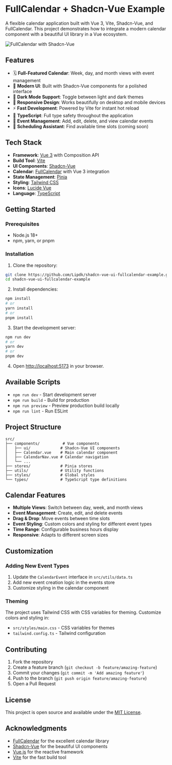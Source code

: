 # FullCalendar + Shadcn-Vue Example

A flexible calendar application built with Vue 3, Vite, Shadcn-Vue, and FullCalendar. This project demonstrates how to integrate a modern calendar component with a beautiful UI library in a Vue ecosystem.

![FullCalendar with Shadcn-Vue](https://github.com/user-attachments/assets/02abdeac-e681-4147-9e8c-48c2c3d21791)

## Features

- 🗓️ **Full-Featured Calendar**: Week, day, and month views with event management
- 🎨 **Modern UI**: Built with Shadcn-Vue components for a polished interface
- 🌙 **Dark Mode Support**: Toggle between light and dark themes
- 📱 **Responsive Design**: Works beautifully on desktop and mobile devices
- ⚡ **Fast Development**: Powered by Vite for instant hot reload
- 🔧 **TypeScript**: Full type safety throughout the application
- 🎯 **Event Management**: Add, edit, delete, and view calendar events
- 📅 **Scheduling Assistant**: Find available time slots (coming soon)

## Tech Stack

- **Framework**: [Vue 3](https://vuejs.org/) with Composition API
- **Build Tool**: [Vite](https://vitejs.dev/)
- **UI Components**: [Shadcn-Vue](https://www.shadcn-vue.com/)
- **Calendar**: [FullCalendar](https://fullcalendar.io/) with Vue 3 integration
- **State Management**: [Pinia](https://pinia.vuejs.org/)
- **Styling**: [Tailwind CSS](https://tailwindcss.com/)
- **Icons**: [Lucide Vue](https://lucide.dev/)
- **Language**: [TypeScript](https://www.typescriptlang.org/)

## Getting Started

### Prerequisites

- Node.js 18+ 
- npm, yarn, or pnpm

### Installation

1. Clone the repository:
```bash
git clone https://github.com/Lipdk/shadcn-vue-ui-fullcalendar-example.git
cd shadcn-vue-ui-fullcalendar-example
```

2. Install dependencies:
```bash
npm install
# or
yarn install
# or
pnpm install
```

3. Start the development server:
```bash
npm run dev
# or
yarn dev
# or
pnpm dev
```

4. Open [http://localhost:5173](http://localhost:5173) in your browser.

## Available Scripts

- `npm run dev` - Start development server
- `npm run build` - Build for production
- `npm run preview` - Preview production build locally
- `npm run lint` - Run ESLint

## Project Structure

```
src/
├── components/          # Vue components
│   ├── ui/             # Shadcn-Vue UI components
│   ├── Calendar.vue    # Main calendar component
│   ├── CalendarNav.vue # Calendar navigation
│   └── ...
├── stores/             # Pinia stores
├── utils/              # Utility functions
├── styles/             # Global styles
└── types/              # TypeScript type definitions
```

## Calendar Features

- **Multiple Views**: Switch between day, week, and month views
- **Event Management**: Create, edit, and delete events
- **Drag & Drop**: Move events between time slots
- **Event Styling**: Custom colors and styling for different event types
- **Time Range**: Configurable business hours display
- **Responsive**: Adapts to different screen sizes

## Customization

### Adding New Event Types

1. Update the `CalendarEvent` interface in `src/utils/data.ts`
2. Add new event creation logic in the events store
3. Customize styling in the calendar component

### Theming

The project uses Tailwind CSS with CSS variables for theming. Customize colors and styling in:
- `src/styles/main.css` - CSS variables for themes
- `tailwind.config.ts` - Tailwind configuration

## Contributing

1. Fork the repository
2. Create a feature branch (`git checkout -b feature/amazing-feature`)
3. Commit your changes (`git commit -m 'Add amazing feature'`)
4. Push to the branch (`git push origin feature/amazing-feature`)
5. Open a Pull Request

## License

This project is open source and available under the [MIT License](LICENSE).

## Acknowledgments

- [FullCalendar](https://fullcalendar.io/) for the excellent calendar library
- [Shadcn-Vue](https://www.shadcn-vue.com/) for the beautiful UI components
- [Vue.js](https://vuejs.org/) for the reactive framework
- [Vite](https://vitejs.dev/) for the fast build tool
